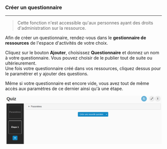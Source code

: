 ### Créer un questionnaire

---

> Cette fonction n'est accessible qu'aux personnes ayant des droits d'administration sur la ressource.

Afin de créer un questionnaire, rendez-vous dans le **gestionnaire de ressources** de l'espace d'activités de votre choix.

Cliquez sur le bouton **Ajouter**, choisissez **Questionnaire** et donnez un nom à votre questionnaire. Vous pouvez choisir de le publier tout de suite ou ultérieurement.  
Une fois votre questionnaire créé dans vos ressources, cliquez dessus pour le paramétrer et y ajouter des questions.

Même si votre questionnaire est encore vide, vous avez tout de même accès aux paramètres de ce dernier ainsi qu'à une étape.

![](images/quiz-fig10.png)

